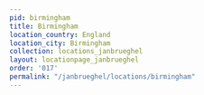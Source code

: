 ```yaml
---
pid: birmingham
title: Birmingham
location_country: England
location_city: Birmingham
collection: locations_janbrueghel
layout: locationpage_janbrueghel
order: '017'
permalink: "/janbrueghel/locations/birmingham"
---
```

